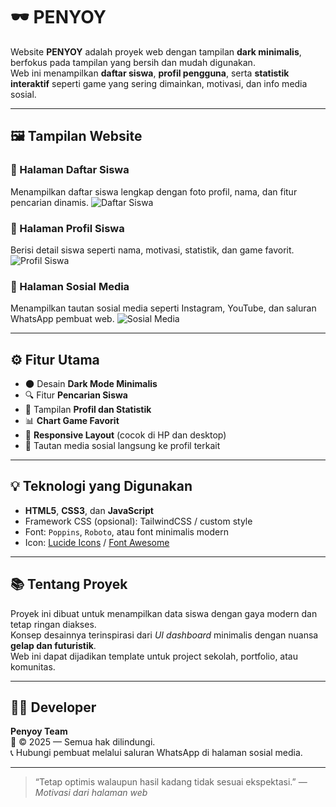 # 🕶️ PENYOY

Website **PENYOY** adalah proyek web dengan tampilan **dark minimalis**, berfokus pada tampilan yang bersih dan mudah digunakan.  
Web ini menampilkan **daftar siswa**, **profil pengguna**, serta **statistik interaktif** seperti game yang sering dimainkan, motivasi, dan info media sosial.

---

## 🖼️ Tampilan Website

### 🔹 Halaman Daftar Siswa
Menampilkan daftar siswa lengkap dengan foto profil, nama, dan fitur pencarian dinamis.
![Daftar Siswa](https://github.com/Penyoy/Simple_web/preview1.jpg)

### 🔹 Halaman Profil Siswa
Berisi detail siswa seperti nama, motivasi, statistik, dan game favorit.
![Profil Siswa](https://github.com/Penyoy/Simple_web/preview2.jpg)

### 🔹 Halaman Sosial Media
Menampilkan tautan sosial media seperti Instagram, YouTube, dan saluran WhatsApp pembuat web.
![Sosial Media](https://github.com/Penyoy/Simple_web/preview3.jpg)

---

## ⚙️ Fitur Utama
- 🌑 Desain **Dark Mode Minimalis**
- 🔍 Fitur **Pencarian Siswa**
- 🧠 Tampilan **Profil dan Statistik**
- 📊 **Chart Game Favorit**
- 📱 **Responsive Layout** (cocok di HP dan desktop)
- 🔗 Tautan media sosial langsung ke profil terkait

---

## 💡 Teknologi yang Digunakan
- **HTML5**, **CSS3**, dan **JavaScript**
- Framework CSS (opsional): TailwindCSS / custom style
- Font: `Poppins`, `Roboto`, atau font minimalis modern
- Icon: [Lucide Icons](https://lucide.dev/) / [Font Awesome](https://fontawesome.com)

---

## 📚 Tentang Proyek
Proyek ini dibuat untuk menampilkan data siswa dengan gaya modern dan tetap ringan diakses.  
Konsep desainnya terinspirasi dari *UI dashboard* minimalis dengan nuansa **gelap dan futuristik**.  
Web ini dapat dijadikan template untuk project sekolah, portfolio, atau komunitas.

---

## 👨‍💻 Developer
**Penyoy Team**  
📅 © 2025 — Semua hak dilindungi.  
📞 Hubungi pembuat melalui saluran WhatsApp di halaman sosial media.

---

> “Tetap optimis walaupun hasil kadang tidak sesuai ekspektasi.” — *Motivasi dari halaman web*
